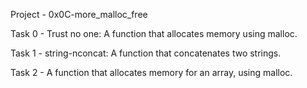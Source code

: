 Project - 0x0C-more_malloc_free

Task 0 - Trust no one: A function that allocates memory using malloc.

Task 1 - string-nconcat: A function that concatenates two strings.

Task 2 - A function that allocates memory for an array, using malloc.
